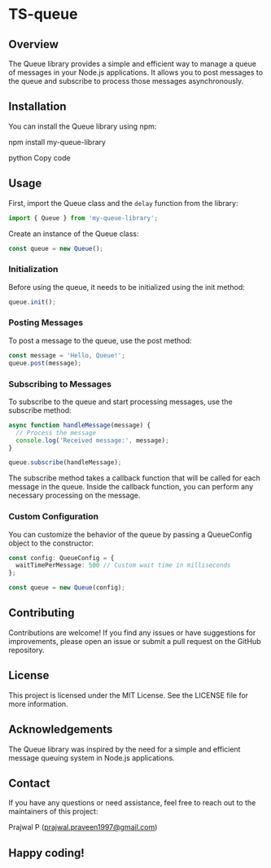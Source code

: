 # TS-queue

## Overview
The Queue library provides a simple and efficient way to manage a queue of messages in your Node.js applications. It allows you to post messages to the queue and subscribe to process those messages asynchronously.

## Installation
You can install the Queue library using npm:

npm install my-queue-library

python
Copy code

## Usage
First, import the Queue class and the `delay` function from the library:
```typescript
import { Queue } from 'my-queue-library';
```
Create an instance of the Queue class:

```typescript
const queue = new Queue();
```

### Initialization
Before using the queue, it needs to be initialized using the init method:

```typescript
queue.init();
```

### Posting Messages
To post a message to the queue, use the post method:

```typescript
const message = 'Hello, Queue!';
queue.post(message);
```

### Subscribing to Messages
To subscribe to the queue and start processing messages, use the subscribe method:

```typescript
async function handleMessage(message) {
  // Process the message
  console.log('Received message:', message);
}

queue.subscribe(handleMessage);
```

The subscribe method takes a callback function that will be called for each message in the queue. Inside the callback function, you can perform any necessary processing on the message.

### Custom Configuration
You can customize the behavior of the queue by passing a QueueConfig object to the constructor:

```typescript
const config: QueueConfig = {
  waitTimePerMessage: 500 // Custom wait time in milliseconds
};

const queue = new Queue(config);
```

## Contributing
Contributions are welcome! If you find any issues or have suggestions for improvements, please open an issue or submit a pull request on the GitHub repository.

## License
This project is licensed under the MIT License. See the LICENSE file for more information.

## Acknowledgements
The Queue library was inspired by the need for a simple and efficient message queuing system in Node.js applications. 

## Contact
If you have any questions or need assistance, feel free to reach out to the maintainers of this project:

Prajwal P (prajwal.praveen1997@gmail.com)

## Happy coding!
